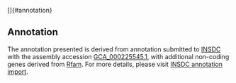 []{#annotation}

Annotation
----------

The annotation presented is derived from annotation submitted to
[INSDC](http://www.insdc.org) with the assembly accession
[GCA\_000225545.1](http://www.ebi.ac.uk/ena/data/view/GCA_000225545.1),
with additional non-coding genes derived from
[Rfam](http://rfam.xfam.org/). For more details, please visit [INSDC
annotation
import](http://ensemblgenomes.org/info/data/insdc_annotation).
